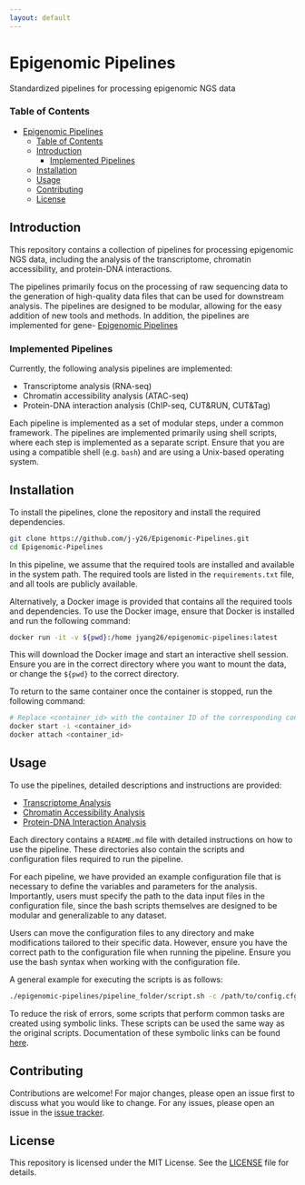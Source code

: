 ```yaml
---
layout: default
---
```


# Epigenomic Pipelines

Standardized pipelines for processing epigenomic NGS data

### Table of Contents

- [Epigenomic Pipelines](#epigenomic-pipelines)
    - [Table of Contents](#table-of-contents)
  - [Introduction](#introduction)
    - [Implemented Pipelines](#implemented-pipelines)
  - [Installation](#installation)
  - [Usage](#usage)
  - [Contributing](#contributing)
  - [License](#license)

## Introduction

This repository contains a collection of pipelines for processing epigenomic NGS
data, including the analysis of the transcriptome, chromatin accessibility, and
protein-DNA interactions.

The pipelines primarily focus on the processing of raw sequencing data to the
generation of high-quality data files that can be used for downstream analysis.
The pipelines are designed to be modular, allowing for the easy addition of new
tools and methods. In addition, the pipelines are implemented for gene- [Epigenomic Pipelines](#epigenomic-pipelines)

### Implemented Pipelines

Currently, the following analysis pipelines are implemented:

- Transcriptome analysis (RNA-seq)
- Chromatin accessibility analysis (ATAC-seq)
- Protein-DNA interaction analysis (ChIP-seq, CUT&RUN, CUT&Tag)

Each pipeline is implemented as a set of modular steps, under a common
framework. The pipelines are implemented primarily using shell scripts, where
each step is implemented as a separate script. Ensure that you are using a
compatible shell (e.g. `bash`) and are using a Unix-based operating system.

## Installation

To install the pipelines, clone the repository and install the required
dependencies.

```bash
git clone https://github.com/j-y26/Epigenomic-Pipelines.git
cd Epigenomic-Pipelines
```

In this pipeline, we assume that the required tools are installed and available
in the system path. The required tools are listed in the `requirements.txt` file,
and all tools are publicly available.

Alternatively, a Docker image is provided that contains all the required tools
and dependencies. To use the Docker image, ensure that Docker is installed and
run the following command:

```bash
docker run -it -v ${pwd}:/home jyang26/epigenomic-pipelines:latest
```

This will download the Docker image and start an interactive shell session.
Ensure you are in the correct directory where you want to mount the data, or 
change the `${pwd}` to the correct directory.

To return to the same container once the container is stopped, run the following
command:

```bash
# Replace <container_id> with the container ID of the corresponding container
docker start -i <container_id>
docker attach <container_id>
```

## Usage

To use the pipelines, detailed descriptions and instructions are provided:

- [Transcriptome Analysis](transcriptome/README.md)
- [Chromatin Accessibility Analysis](chromatin_accessibility/README.md)
- [Protein-DNA Interaction Analysis](protein_dna_interaction/README.md)

Each directory contains a `README.md` file with detailed instructions on how to
use the pipeline. These directories also contain the scripts and configuration
files required to run the pipeline.

For each pipeline, we have provided an example configuration file that is
necessary to define the variables and parameters for the analysis. Importantly,
users must specify the path to the data input files in the configuration file,
since the bash scripts themselves are designed to be modular and generalizable
to any dataset.

Users can move the configuration files to any directory and make modifications
tailored to their specific data. However, ensure you have the correct path to
the configuration file when running the pipeline. Ensure you use the bash
syntax when working with the configuration file.

A general example for executing the scripts is as follows:

```bash
./epigenomic-pipelines/pipeline_folder/script.sh -c /path/to/config.cfg
```

To reduce the risk of errors, some scripts that perform common tasks are created
using symbolic links. These scripts can be used the same way as the original
scripts. Documentation of these symbolic links can be found [here](docs/symlinks.md).

## Contributing

Contributions are welcome! For major changes, please open an issue first to
discuss what you would like to change. For any issues, please open an issue in
the [issue tracker](https://github.com/j-y26/Epigenomic-Pipelines/issues).

## License

This repository is licensed under the MIT License. See the [LICENSE](LICENSE)
file for details.
